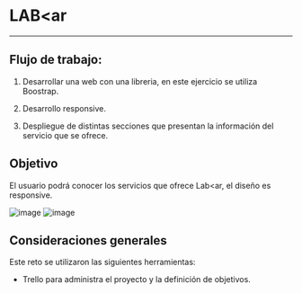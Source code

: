 # LAB<ar
***

## Flujo de trabajo: 

1. Desarrollar una web con una libreria, en este ejercicio se utiliza Boostrap.

2. Desarrollo responsive.

3. Despliegue de distintas secciones que presentan la información del servicio que se ofrece.

## Objetivo

El usuario podrá conocer los servicios que ofrece Lab<ar, el diseño es responsive.

![image](https://user-images.githubusercontent.com/29492900/38571400-05124eb8-3cb6-11e8-900e-10683ea7da10.png)
![image](https://user-images.githubusercontent.com/29492900/38571497-469c94a6-3cb6-11e8-8c3f-f218cfa69737.png)

 




## Consideraciones generales

Este reto se utilizaron las siguientes herramientas:

- Trello para administra el proyecto y la definición de objetivos.
